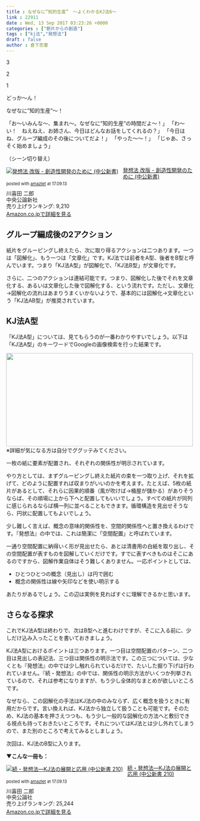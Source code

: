 ```yaml
---
title : なぜなに”知的生産”　〜よくわかるKJ法6〜
link : 22911
date : Wed, 13 Sep 2017 03:23:26 +0000
categories : ["断片からの創造"]
tags : ["kj法","発想法"]
draft : false
author : 倉下忠憲
---
```


3

2

1

どっか～ん！

なぜなに”知的生産”～！

「お〜いみんな〜、集まれ〜。なぜなに”知的生産”の時間だよ〜！」
「わ〜い！　ねえねえ、お姉さん、今日はどんなお話をしてくれるの？」
「今日はね、グループ編成のその後についてだよ！」
「やった〜〜！」
「じゃあ、さっそく始めましょう」

（シーン切り替え）

<div class="amazlet-box" style="margin-bottom:0px;"><div class="amazlet-image" style="float:left;margin:0px 12px 1px 0px;"><a href="http://www.amazon.co.jp/exec/obidos/ASIN/4121801369/rashita1000-22/ref=nosim/" name="amazletlink" target="_blank"><img src="https://images-fe.ssl-images-amazon.com/images/I/51Cd6Fhg45L._SL160_.jpg" alt="発想法 改版 - 創造性開発のために (中公新書)" style="border: none;" /></a></div><div class="amazlet-info" style="line-height:120%; margin-bottom: 10px"><div class="amazlet-name" style="margin-bottom:10px;line-height:120%"><a href="http://www.amazon.co.jp/exec/obidos/ASIN/4121801369/rashita1000-22/ref=nosim/" name="amazletlink" target="_blank">発想法 改版 - 創造性開発のために (中公新書)</a><div class="amazlet-powered-date" style="font-size:80%;margin-top:5px;line-height:120%">posted with <a href="http://www.amazlet.com/" title="amazlet" target="_blank">amazlet</a> at 17.09.13</div></div><div class="amazlet-detail">川喜田 二郎 <br />中央公論新社 <br />売り上げランキング: 9,210<br /></div><div class="amazlet-sub-info" style="float: left;"><div class="amazlet-link" style="margin-top: 5px"><a href="http://www.amazon.co.jp/exec/obidos/ASIN/4121801369/rashita1000-22/ref=nosim/" name="amazletlink" target="_blank">Amazon.co.jpで詳細を見る</a></div></div></div><div class="amazlet-footer" style="clear: left"></div></div>

<h2>グループ編成後の2アクション</h2>

紙片をグルーピングし終えたら、次に取り得るアクションは二つあります。一つは「図解化」、もう一つは「文章化」です。KJ法では前者をA型、後者をB型と呼んでいます。つまり「KJ法A型」が図解化で、「KJ法B型」が文章化です。

さらに、二つのアクションは連結可能です。つまり、図解化した後でそれを文章化する、あるいは文章化した後で図解化する、という流れです。ただし、文章化→図解化の流れはあまりうまくいかないようで、基本的には図解化→文章化という「KJ法AB型」が推奨されています。

<h2>KJ法A型</h2>

「KJ法A型」については、見てもらうのが一番わかりやすいでしょう。以下は「KJ法A型」のキーワードでGoogleの画像検索を行った結果です。

<a href="https://rashita.net/blog/?attachment_id=22912" rel="attachment wp-att-22912"><img src="https://rashita.net/blog/wp-content/uploads/2017/09/screenshot-38-500x249.png" alt="" width="500" height="249" class="alignnone size-medium wp-image-22912" /></a>
※詳細が気になる方は自分でググッテみてください。

一枚の紙に要素が配置され、それぞれの関係性が明示されています。

やり方としては、まずグルーピングし終えた紙片の束を一つ取り上げ、それを拡げて、どのように配置すれば収まりがいいのかを考えます。たとえば、5枚の紙片があるとして、それらに因果的順番（風が吹けば→桶屋が儲かる）がありそうならば、その順場に上から下へと配置してもいいでしょう。すべての紙片が同列に感じられるならば横一列に並べることもできます。循環構造を見出せそうなら、円状に配置してもよいでしょう。

少し難しく言えば、概念の意味的関係性を、空間的関係性へと置き換えるわけです。『発想法』の中では、これは簡潔に「空間配置」と呼ばれています。

一通り空間配置に納得いく形が見出せたら、あとは清書用の白紙を取り出し、その空間配置が表すものを図解していくだけです。すでに表すべきものはそこにあるのですから、図解作業自体はそう難しくありません。一応ポイントとしては、

<ul>
<li>ひとつひとつの概念（見出し）は円で囲む</li>
<li>概念の関係性は線や矢印などを使い明示する</li>
</ul>

あたりがあるでしょう。この辺は実例を見ればすぐに理解できるかと思います。

<h2>さらなる探求</h2>

これでKJ法A型は終わりで、次はB型へと進むわけですが、そこに入る前に、少しだけ込み入ったことを書いておきましょう。

KJ法A型におけるポイントは三つあります。一つ目は空間配置のパターン、二つ目は見出しの表記法、三つ目は関係性の明示法です。この三つについては、少なくとも『発想法』の中では少し触れられているだけで、たいした掘り下げは行われていません。『続・発想法』の中では、関係性の明示方法がいくつか列挙されているので、それは参考になりますが、もう少し全体的なまとめが欲しいところです。

なぜなら、この図解化の手法はKJ法の中のみならず、広く概念を扱うときに有用だからです。言い換えれば、KJ法から独立して扱うことも可能です。そのため、KJ法の基本を押さえつつも、もう少し一般的な図解化の方法へと敷衍できる視点も持っておきたいところです。それについてはKJ法とは少し外れてしまうので、また別のところで考えてみるとしましょう。

次回は、KJ法のB型に入ります。

<strong>▼こんな一冊も：</strong>

<div class="amazlet-box" style="margin-bottom:0px;"><div class="amazlet-image" style="float:left;margin:0px 12px 1px 0px;"><a href="http://www.amazon.co.jp/exec/obidos/ASIN/4121002105/rashita1000-22/ref=nosim/" name="amazletlink" target="_blank"><img src="https://images-fe.ssl-images-amazon.com/images/I/41HA0JN814L._SL160_.jpg" alt="続・発想法―KJ法の展開と応用 (中公新書 210)" style="border: none;" /></a></div><div class="amazlet-info" style="line-height:120%; margin-bottom: 10px"><div class="amazlet-name" style="margin-bottom:10px;line-height:120%"><a href="http://www.amazon.co.jp/exec/obidos/ASIN/4121002105/rashita1000-22/ref=nosim/" name="amazletlink" target="_blank">続・発想法―KJ法の展開と応用 (中公新書 210)</a><div class="amazlet-powered-date" style="font-size:80%;margin-top:5px;line-height:120%">posted with <a href="http://www.amazlet.com/" title="amazlet" target="_blank">amazlet</a> at 17.09.13</div></div><div class="amazlet-detail">川喜田 二郎 <br />中央公論社 <br />売り上げランキング: 25,244<br /></div><div class="amazlet-sub-info" style="float: left;"><div class="amazlet-link" style="margin-top: 5px"><a href="http://www.amazon.co.jp/exec/obidos/ASIN/4121002105/rashita1000-22/ref=nosim/" name="amazletlink" target="_blank">Amazon.co.jpで詳細を見る</a></div></div></div><div class="amazlet-footer" style="clear: left"></div></div>






